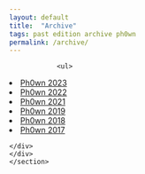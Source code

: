 ```yaml
---
layout: default
title:  "Archive"
tags: past edition archive ph0wn
permalink: /archive/
---
```


<section class="content-section bg-light" id="about">
        <div class="row">
            <div class="col-lg-10 mx-auto">

                <ul>
<li class="sidebar-nav-item">
            <a class="js-scroll-trigger" href="{{ site.baseurl }}/2023/12/01/edition2023.html">Ph0wn 2023</a>
            </li>

<li class="sidebar-nav-item">
            <a class="js-scroll-trigger" href="{{ site.baseurl }}/2022/12/09/edition2022.html">Ph0wn 2022</a>
            </li>
	<li class="sidebar-nav-item">
            <a class="js-scroll-trigger" href="{{ site.baseurl }}/2021/12/06/edition2021.html">Ph0wn 2021</a>
            </li>
	<li class="sidebar-nav-item">
            <a class="js-scroll-trigger" href="{{ site.baseurl }}/2019/12/13/edition2019.html">Ph0wn 2019</a>
        </li>
	<li class="sidebar-nav-item">
            <a class="js-scroll-trigger" href="{{ site.baseurl }}/2018/12/15/edition2018.html">Ph0wn 2018</a>
        </li>
	<li class="sidebar-nav-item">
            <a class="js-scroll-trigger" href="{{ site.baseurl }}/2017/11/30/edition2017.html">Ph0wn 2017</a>
        </li>
    </ul>

    </div>
    </div>
    </section>
    
